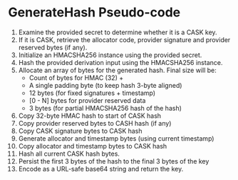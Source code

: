 

# GenerateHash Pseudo-code

1. Examine the provided secret to determine whether it is a CASK key.
1. If it is CASK, retrieve the allocator code, provider signature and provider reserved bytes (if any).
1. Initialize an HMACSHA256 instance using the provided secret.
1. Hash the provided derivation input using the HMACSHA256 instance.
1. Allocate an array of bytes for the generated hash. Final size will be:
    - Count of bytes for HMAC (32) + 
    - A single padding byte (to keep hash 3-byte aligned)
    - 12 bytes (for fixed signatures + timestamp)
    - [0 - N] bytes for provider reserved data
    - 3 bytes (for partial HMACSHA256 hash of the hash)
1. Copy 32-byte HMAC hash to start of CASK hash
1. Copy provider reserved bytes to CASH hash (if any)
1. Copy CASK signature bytes to CASK hash
1. Generate allocator and timestamp bytes (using current timestamp)
1. Copy allocator and timestamp bytes to CASK hash
1. Hash all current CASK hash bytes.
1. Persist the first 3 bytes of the hash to the final 3 bytes of the key
1. Encode as a URL-safe base64 string and return the key.
